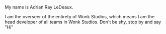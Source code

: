 My name is Adrian Ray LeDeaux.

I am the overseer of the entirety of Wonk Studios, which means I am the head developer of all teams in Wonk Studios.
Don't be shy, stop by and say "Hi"
<!---
Defun-bots/Defun-bots is a ✨ special ✨ repository because its `README.md` (this file) appears on your GitHub profile.
You can click the Preview link to take a look at your changes.
--->
